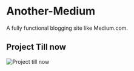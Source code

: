 # Another-Medium
A fully functional blogging site like Medium.com.

## Project Till now
![Project till now](https://i.postimg.cc/dVqDL0BK/Project-IMG-1.png)
